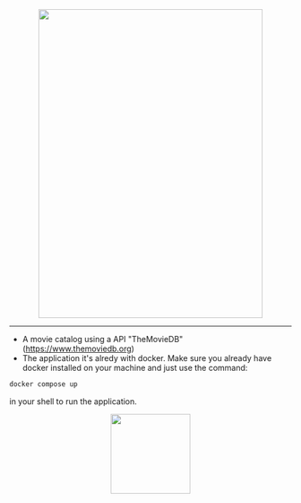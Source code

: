 <div align="center">
  <img src="https://uploaddeimagens.com.br/images/004/126/071/full/movie_catalog.png?1667932826" width="400" height="550">
</div>

---
- A movie catalog using a API "TheMovieDB" (https://www.themoviedb.org)
- The application it's alredy with docker. Make sure you already have docker installed on your machine and just use the command:

```bash
docker compose up
```

in your shell to run the application.

<div align="center">
  <img src="https://media.giphy.com/media/lPoxtQlcX30doRbHTN/giphy.gif" width="142" height="142">
</div>
